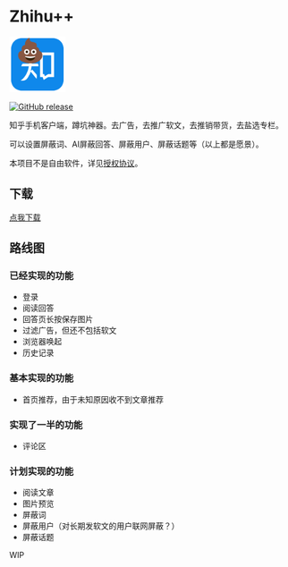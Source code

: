 # Zhihu++

<img src="misc/zhihu_shit.png" width="100" height="100" />

[![GitHub release](https://img.shields.io/github/v/release/zly2006/zhihu-plus-plus)](https://github.com/zly2006/zhihu-plus-plus/releases)

知乎手机客户端，蹲坑神器。去广告，去推广软文，去推销带货，去盐选专栏。

可以设置屏蔽词、AI屏蔽回答、屏蔽用户、屏蔽话题等（以上都是愿景）。

本项目不是自由软件，详见[授权协议](LICENSE.md)。

## 下载

[点我下载](https://github.com/zly2006/zhihu-plus-plus/releases)

## 路线图

### 已经实现的功能

- 登录
- 阅读回答
- 回答页长按保存图片
- 过滤广告，但还不包括软文
- 浏览器唤起
- 历史记录

### 基本实现的功能

- 首页推荐，由于未知原因收不到文章推荐

### 实现了一半的功能

- 评论区

### 计划实现的功能

- 阅读文章
- 图片预览
- 屏蔽词
- 屏蔽用户（对长期发软文的用户联网屏蔽？）
- 屏蔽话题

WIP
